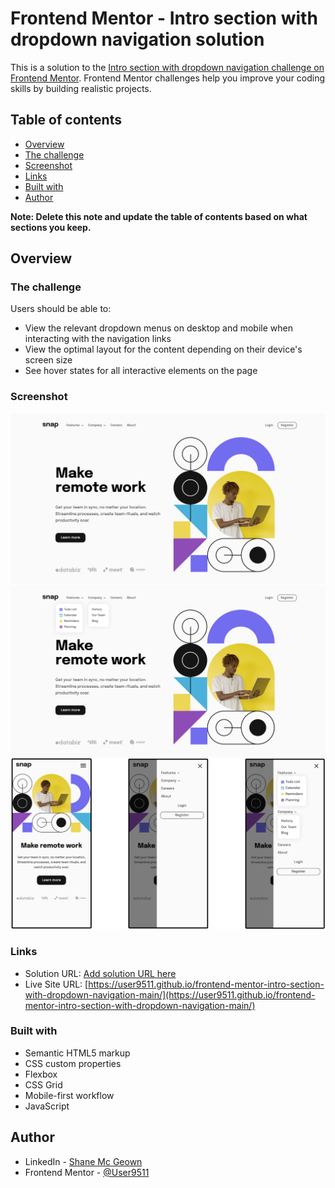 # Frontend Mentor - Intro section with dropdown navigation solution

This is a solution to the [Intro section with dropdown navigation challenge on Frontend Mentor](https://www.frontendmentor.io/challenges/intro-section-with-dropdown-navigation-ryaPetHE5). Frontend Mentor challenges help you improve your coding skills by building realistic projects.

## Table of contents

- [Overview](#overview)
- [The challenge](#the-challenge)
- [Screenshot](#screenshot)
- [Links](#links)
- [Built with](#built-with)
- [Author](#author)

**Note: Delete this note and update the table of contents based on what sections you keep.**

## Overview

### The challenge

Users should be able to:

- View the relevant dropdown menus on desktop and mobile when interacting with the navigation links
- View the optimal layout for the content depending on their device's screen size
- See hover states for all interactive elements on the page

### Screenshot

![](./design/screenshot-desktop.png)
![](./design/screenshot-desktop-active.png)
![](./design/screenshot-mobile.png)

### Links

- Solution URL: [Add solution URL here](https://your-solution-url.com)
- Live Site URL: [https://user9511.github.io/frontend-mentor-intro-section-with-dropdown-navigation-main/](https://user9511.github.io/frontend-mentor-intro-section-with-dropdown-navigation-main/)

### Built with

- Semantic HTML5 markup
- CSS custom properties
- Flexbox
- CSS Grid
- Mobile-first workflow
- JavaScript

## Author

- LinkedIn - [Shane Mc Geown](https://www.linkedin.com/in/shanemcgeown/)
- Frontend Mentor - [@User9511](https://www.frontendmentor.io/profile/User9511)

